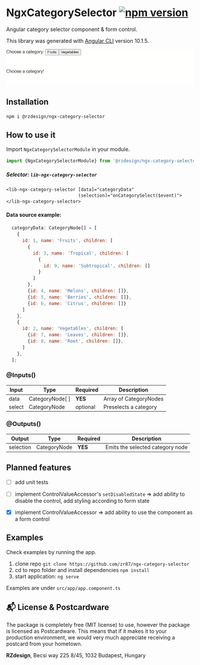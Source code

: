 # NgxCategorySelector [![npm version](https://badge.fury.io/js/%40rzdesign%2Fngx-category-selector.svg)](https://badge.fury.io/js/%40rzdesign%2Fngx-category-selector)

Angular category selector component & form control.
 

This library was generated with [Angular CLI](https://github.com/angular/angular-cli) version 10.1.5.

![NgxCategorySelector Demo](./../../../preview.gif)

## Installation

`npm i @rzdesign/ngx-category-selector`

## How to use it
Import `NgxCategorySelectorModule` in your module.

```typescript
import {NgxCategorySelectorModule} from '@rzdesign/ngx-category-selector';
```

##### Selector: `lib-ngx-category-selector`

```angular2html
<lib-ngx-category-selector [data]="categoryData"
                           (selection)="onCategorySelect($event)"></lib-ngx-category-selector>
```

#### Data source example: 
```javascript
  categoryData: CategoryNode[] = [
    {
      id: 1, name: 'Fruits', children: [
        {
          id: 3, name: 'Tropical', children: [
            {
              id: 9, name: 'Subtropical', children: []
            }
          ]
        },
        {id: 4, name: 'Melons', children: []},
        {id: 5, name: 'Berries', children: []},
        {id: 6, name: 'Citrus', children: []}
      ]
    },
    {
      id: 2, name: 'Vegetables', children: [
        {id: 7, name: 'Leaves', children: []},
        {id: 8, name: 'Root', children: []},
      ]
    },
  ];

```

### @Inputs()

| Input            | Type            | Required                   | Description                                                                                               |
| ---------------- | --------------- | -------------------------- | --------------------------------------------------------------------------------------------------------- |
| data             | CategoryNode[ ] | **YES**                    | Array of CategoryNodes                                                |
| select           | CategoryNode    | optional                   | Preselects a category                                                |


### @Outputs()

| Output           | Type         | Required | Description                                            |
| ---------------- | ------------ | -------- | ------------------------------------------------------ |
| selection        | CategoryNode | **YES**  | Emits the selected category node                       |


## Planned features

- [ ] add unit tests 
- [ ] implement ControlValueAccessor's `setDisabledState` => add ability to disable the control, add styling according to form state
- [x] implement ControlValueAccessor => add ability to use the component as a form control 
  

## Examples
Check examples by running the app.

1. clone repo `git clone https://github.com/zr87/ngx-category-selector`
2. cd to repo folder and install dependencies `npm install`
3. start application: `ng serve`
 
  Examples are under `src/app/app.component.ts`

## :mailbox_with_mail: License & Postcardware

The package is completely free (MIT license) to use, however the package is licensed as Postcardware. This means that if it makes it to your production environment, we would very much appreciate receiving a postcard from your hometown.

**RZdesign**,
Becsi way 225 8/45,
1032 Budapest,
Hungary
